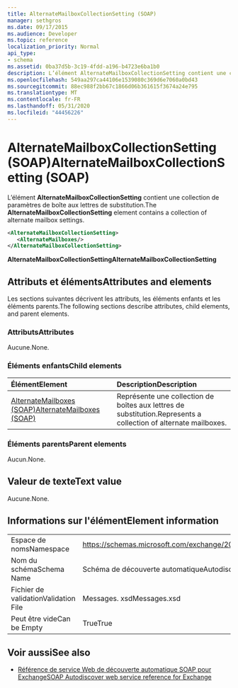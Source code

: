 ```yaml
---
title: AlternateMailboxCollectionSetting (SOAP)
manager: sethgros
ms.date: 09/17/2015
ms.audience: Developer
ms.topic: reference
localization_priority: Normal
api_type:
- schema
ms.assetid: 0ba37d5b-3c19-4fdd-a196-b4723e6ba1b0
description: L’élément AlternateMailboxCollectionSetting contient une collection de paramètres de boîte aux lettres de substitution.
ms.openlocfilehash: 549aa297ca44106e1539080c369d6e7060a0bd43
ms.sourcegitcommit: 88ec988f2bb67c1866d06b361615f3674a24e795
ms.translationtype: MT
ms.contentlocale: fr-FR
ms.lasthandoff: 05/31/2020
ms.locfileid: "44456226"
---
```

# <a name="alternatemailboxcollectionsetting-soap"></a><span data-ttu-id="6c665-103">AlternateMailboxCollectionSetting (SOAP)</span><span class="sxs-lookup"><span data-stu-id="6c665-103">AlternateMailboxCollectionSetting (SOAP)</span></span>

<span data-ttu-id="6c665-104">L’élément **AlternateMailboxCollectionSetting** contient une collection de paramètres de boîte aux lettres de substitution.</span><span class="sxs-lookup"><span data-stu-id="6c665-104">The **AlternateMailboxCollectionSetting** element contains a collection of alternate mailbox settings.</span></span> 
  
```XML
<AlternateMailboxCollectionSetting>
   <AlternateMailboxes/>
</AlternateMailboxCollectionSetting>
```

 <span data-ttu-id="6c665-105">**AlternateMailboxCollectionSetting**</span><span class="sxs-lookup"><span data-stu-id="6c665-105">**AlternateMailboxCollectionSetting**</span></span>
## <a name="attributes-and-elements"></a><span data-ttu-id="6c665-106">Attributs et éléments</span><span class="sxs-lookup"><span data-stu-id="6c665-106">Attributes and elements</span></span>

<span data-ttu-id="6c665-107">Les sections suivantes décrivent les attributs, les éléments enfants et les éléments parents.</span><span class="sxs-lookup"><span data-stu-id="6c665-107">The following sections describe attributes, child elements, and parent elements.</span></span>
  
### <a name="attributes"></a><span data-ttu-id="6c665-108">Attributs</span><span class="sxs-lookup"><span data-stu-id="6c665-108">Attributes</span></span>

<span data-ttu-id="6c665-109">Aucune.</span><span class="sxs-lookup"><span data-stu-id="6c665-109">None.</span></span>
  
### <a name="child-elements"></a><span data-ttu-id="6c665-110">Éléments enfants</span><span class="sxs-lookup"><span data-stu-id="6c665-110">Child elements</span></span>

|<span data-ttu-id="6c665-111">**Élément**</span><span class="sxs-lookup"><span data-stu-id="6c665-111">**Element**</span></span>|<span data-ttu-id="6c665-112">**Description**</span><span class="sxs-lookup"><span data-stu-id="6c665-112">**Description**</span></span>|
|:-----|:-----|
|[<span data-ttu-id="6c665-113">AlternateMailboxes (SOAP)</span><span class="sxs-lookup"><span data-stu-id="6c665-113">AlternateMailboxes (SOAP)</span></span>](alternatemailboxes-soap.md) <br/> |<span data-ttu-id="6c665-114">Représente une collection de boîtes aux lettres de substitution.</span><span class="sxs-lookup"><span data-stu-id="6c665-114">Represents a collection of alternate mailboxes.</span></span>  <br/> |
   
### <a name="parent-elements"></a><span data-ttu-id="6c665-115">Éléments parents</span><span class="sxs-lookup"><span data-stu-id="6c665-115">Parent elements</span></span>

<span data-ttu-id="6c665-116">Aucun.</span><span class="sxs-lookup"><span data-stu-id="6c665-116">None.</span></span>
  
## <a name="text-value"></a><span data-ttu-id="6c665-117">Valeur de texte</span><span class="sxs-lookup"><span data-stu-id="6c665-117">Text value</span></span>

<span data-ttu-id="6c665-118">Aucune.</span><span class="sxs-lookup"><span data-stu-id="6c665-118">None.</span></span>
  
## <a name="element-information"></a><span data-ttu-id="6c665-119">Informations sur l'élément</span><span class="sxs-lookup"><span data-stu-id="6c665-119">Element information</span></span>

|||
|:-----|:-----|
|<span data-ttu-id="6c665-120">Espace de noms</span><span class="sxs-lookup"><span data-stu-id="6c665-120">Namespace</span></span>  <br/> |https://schemas.microsoft.com/exchange/2010/Autodiscover  <br/> |
|<span data-ttu-id="6c665-121">Nom du schéma</span><span class="sxs-lookup"><span data-stu-id="6c665-121">Schema Name</span></span>  <br/> |<span data-ttu-id="6c665-122">Schéma de découverte automatique</span><span class="sxs-lookup"><span data-stu-id="6c665-122">Autodiscover schema</span></span>  <br/> |
|<span data-ttu-id="6c665-123">Fichier de validation</span><span class="sxs-lookup"><span data-stu-id="6c665-123">Validation File</span></span>  <br/> |<span data-ttu-id="6c665-124">Messages. xsd</span><span class="sxs-lookup"><span data-stu-id="6c665-124">Messages.xsd</span></span>  <br/> |
|<span data-ttu-id="6c665-125">Peut être vide</span><span class="sxs-lookup"><span data-stu-id="6c665-125">Can be Empty</span></span>  <br/> |<span data-ttu-id="6c665-126">True</span><span class="sxs-lookup"><span data-stu-id="6c665-126">True</span></span>  <br/> |
   
## <a name="see-also"></a><span data-ttu-id="6c665-127">Voir aussi</span><span class="sxs-lookup"><span data-stu-id="6c665-127">See also</span></span>

- [<span data-ttu-id="6c665-128">Référence de service Web de découverte automatique SOAP pour Exchange</span><span class="sxs-lookup"><span data-stu-id="6c665-128">SOAP Autodiscover web service reference for Exchange</span></span>](soap-autodiscover-web-service-reference-for-exchange.md)

